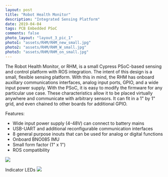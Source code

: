 ```yaml
---
layout: post
title: "Robot Health Monitor"
description: "Integrated Sensing Platform"
date: 2019-04-04
tags: PCB Embedded PSoC
comments: false
photo_layout: "layout_3_pic_1"
photo1: "assets/RHM/RHM_new_small.jpg"
photo2: "assets/RHM/RHM_W_small.jpg"
photo3: "assets/RHM/RHM_on_small.jpg"
---
```

The Robot Health Monitor, or RHM, is a small Cypress PSoC-based sensing and control platform with ROS integration.
The intent of this design is a small, flexible sensing platform. With this in mind, the RHM has onboard auxillary communications interfaces, analog input ports, GPIO, and a wide input power supply. With the PSoC, it is easy to modify the firmware for any particular use case. These characteristics allow it to be placed virtually anywhere and communicate with arbitrary sensors. It can fit in a 1" by 1" grid, and even chained to other boards for additional GPIO.

Features:
- Wide input power supply (4-48V) can connect to battery mains
- USB-UART and additional reconfigurable communication interfaces
- 8 general purpose inouts that can be used for analog or digital functions
- Onboard BNO085 IMU
- Small form factor (1" x 1")
- ROS compatibility

<img src="https://nick-paiva.github.io/assets/RHM/RHM.jpg">

Indicator LEDs
<img src="https://nick-paiva.github.io/assets/RHM/RHM_on.jpg">
